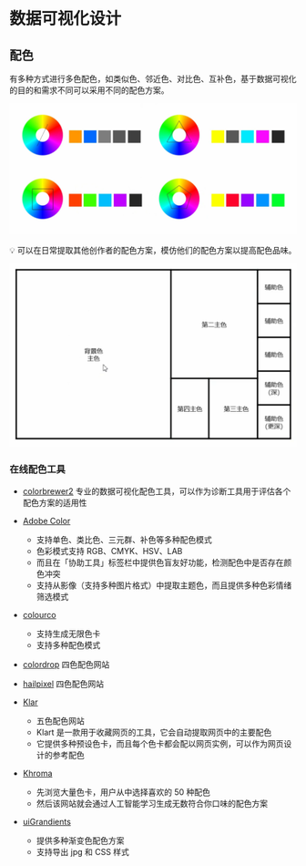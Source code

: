 # 数据可视化设计
## 配色
有多种方式进行多色配色，如类似色、邻近色、对比色、互补色，基于数据可视化的目的和需求不同可以采用不同的配色方案。

![多色配色方案](_v_images/20200715162422908_18273.png)

:bulb: 可以在日常提取其他创作者的配色方案，模仿他们的配色方案以提高配色品味。

![配色练习表](_v_images/20200715162648915_10292.png)

### 在线配色工具
* [colorbrewer2](https://colorbrewer2.org/) 专业的数据可视化配色工具，可以作为诊断工具用于评估各个配色方案的适用性

* [Adobe Color](https://color.adobe.com/zh/create/color-wheel)
    * 支持单色、类比色、三元群、补色等多种配色模式
    * 色彩模式支持 RGB、CMYK、HSV、LAB
    * 而且在「协助工具」标签栏中提供色盲友好功能，检测配色中是否存在颜色冲突
    * 支持从影像（支持多种图片格式）中提取主题色，而且提供多种色彩情绪筛选模式

* [colourco](https://colourco.de/)
    * 支持生成无限色卡
    * 支持多种配色模式

* [colordrop](https://colordrop.io/) 四色配色网站

* [hailpixel](https://color.hailpixel.com/) 四色配色网站

* [Klar](https://klart.io/colors/)
    * 五色配色网站
    * Klart 是一款用于收藏网页的工具，它会自动提取网页中的主要配色
    * 它提供多种预设色卡，而且每个色卡都会配以网页实例，可以作为网页设计的参考配色

* [Khroma](http://khroma.co/)
    * 先浏览大量色卡，用户从中选择喜欢的 50 种配色
    * 然后该网站就会通过人工智能学习生成无数符合你口味的配色方案

* [uiGrandients](https://uigradients.com/#Magic)
    * 提供多种渐变色配色方案
    * 支持导出 jpg 和 CSS 样式
